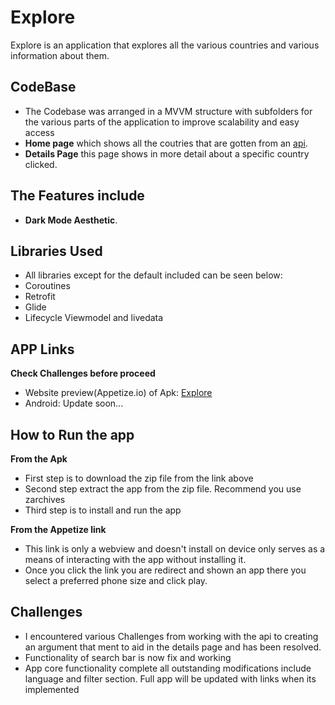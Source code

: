 # Explore 


Explore is an application that explores all the various countries and various information about them. 

## CodeBase
* The Codebase was arranged in a MVVM structure with subfolders for the various parts of the application to improve scalability and easy access
* **Home page** which shows all the coutries that are gotten from an <a href="https://restcountries.com/v3.1/all">api</a>.
* **Details Page** this page shows in more detail about a specific country clicked.

## The Features include
* **Dark Mode Aesthetic**.


## Libraries Used
* All libraries except for the default included can be seen below:
* Coroutines
* Retrofit
* Glide
* Lifecycle Viewmodel and livedata


## APP Links
**Check Challenges before proceed**
* Website preview(Appetize.io) of Apk: <a href="">Explore</a>
* Android: Update soon...

## How to Run the app
**From the Apk**
*  First step is to download the zip file from the link above 
*  Second step extract the app from the zip file. Recommend you use zarchives
*  Third step is to install and run the app 

**From the Appetize link**
*  This link is only a webview and doesn't install on device only serves as a means of interacting with the app without installing it.
*  Once you click the link you are redirect and shown an app there you select a preferred phone size and click play.

## Challenges
*  I encountered various Challenges from working with the api to creating an argument that ment to aid in the details page and has been resolved.
*  Functionality of search bar is now fix and working
*  App core functionality complete all outstanding modifications include language and filter section. Full app will be updated with links when its implemented







